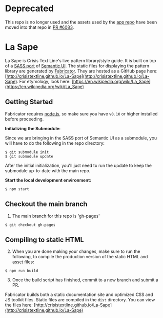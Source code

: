 
# Deprecated
This repo is no longer used and the assets used by the [app repo](https://github.com/CrisisTextLine/app) have been moved into that repo in [PR #6083](https://github.com/CrisisTextLine/app/pull/6083). 

# La Sape

La Sape is Crisis Text Line's live pattern library/style guide. It is built on top of a [SASS port](https://github.com/doabit/semantic-ui-sass) of [Semantic UI](http://semantic-ui.com/elements/button.html). The static files for displaying the pattern library are generated by [Fabricator](https://github.com/fbrctr/fabricator). They are hosted as a GitHub page here: [http://crisistextline.github.io/La-Sape](http://crisistextline.github.io/La-Sape). For etymology, look here: [https://en.wikipedia.org/wiki/La_Sape](https://en.wikipedia.org/wiki/La_Sape)

## Getting Started

Fabricator requires [node.js](http://nodejs.org), so make sure you have `v0.10` or higher installed before proceeding.

**Initializing the Submodule:**

Since we are bringing in the SASS port of Semantic UI as a submodule, you will have to do the following in the repo directory:

```
$ git submodule init
$ git submodule update
```

After the initial initialization, you'll just need to run the update to keep the submodule up-to-date with the main repo.

**Start the local development environment:**

```
$ npm start
```
## Checkout the main branch

1. The main branch for this repo is 'gh-pages'
```
$ git checkout gh-pages
```


## Compiling to static HTML

2. When you are done making your changes, make sure to run the following, to compile the production version of the static HTML and asset files:

```
$ npm run build
```

3. Once the build script has finished, commit to a new branch and submit a PR.

Fabricator builds both a static documentation site and optimized CSS and JS toolkit files. Static files are compiled in the `dist` directory. You can view the files here: [http://crisistextline.github.io/La-Sape](http://crisistextline.github.io/La-Sape)
